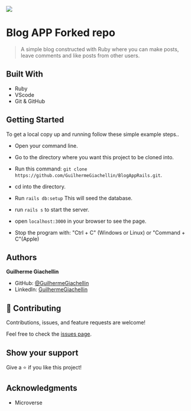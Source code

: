 ![](https://img.shields.io/badge/Microverse-blueviolet)

# Blog APP Forked repo

> A simple blog constructed with Ruby where you can make posts, leave comments and like posts from other users.

## Built With

- Ruby
- VScode
- Git & GitHub

## Getting Started

To get a local copy up and running follow these simple example steps..

- Open your command line.

- Go to the directory where you want this project to be cloned into.

- Run this command:
  `git clone https://github.com/GuilhermeGiachellin/BlogAppRails.git`.

- cd into the directory.

- Run `rails db:setup` This will seed the database.

- run `rails s` to start the server.

- open `localhost:3000` in your browser to see the page.

- Stop the program with: "Ctrl + C" (Windows or Linux) or "Command + C"(Apple)

## Authors

 **Guilherme Giachellin**

- GitHub: [@GuilhermeGiachellin](https://github.com/GuilhermeGiachellin)
- LinkedIn: [GuilhermeGiachellin](https://www.linkedin.com/in/guilherme-giachellin-2599771b9/)

## 🤝 Contributing

Contributions, issues, and feature requests are welcome!

Feel free to check the [issues page](../../issues/).

## Show your support

Give a ⭐️ if you like this project!

## Acknowledgments

- Microverse


